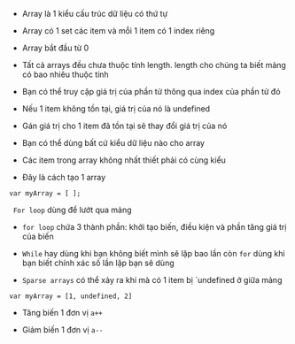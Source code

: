 - Array là 1 kiểu cấu trúc dữ liệu có thứ tự

- Array có 1 set các item và mỗi 1 item có 1 index riêng

- Array bắt đầu từ 0

- Tất cả arrays đều chưa thuộc tính length. length cho chúng ta biết mảng có bao nhiêu thuộc tính

- Bạn có thể truy cập giá trị của phần tử thông qua index của phần tử đó

- Nếu 1 item không tồn tại, giá trị của nó là undefined

- Gán giá trị cho 1 item đã tồn tại sẽ thay đổi giá trị của nó

- Bạn có thể dùng bất cứ kiểu dữ liệu nào cho array

- Các item trong array không nhất thiết phải có cùng kiểu

- Đây là cách tạo 1 array
```
var myArray = [ ];
```

` For loop` dùng để lướt qua mảng

- `for loop` chứa 3 thành phần: khởi tạo biến, điều kiện và phần tăng giá trị của biến

- `While` hay dùng khi bạn không biết mình sẽ lặp bao lần còn `for` dùng khi bạn biết chính xác số lần lặp bạn sẽ dùng

- `Sparse arrays` có thể xảy ra khi mà có 1 item bị `undefined ở giữa mảng
```
var myArray = [1, undefined, 2]
```

- Tăng biến 1 đơn vị `a++`

- Giảm biến 1 đơn vị `a--`
